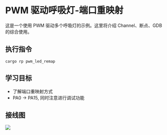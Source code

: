 # PWM 驱动呼吸灯-端口重映射

这是一个使用 PWM 驱动多个呼吸灯的示例。这里将介绍 Channel、断点、GDB 的综合使用。

## 执行指令

```shell
cargo rp pwm_led_remap
```

## 学习目标

- 了解端口重映射方式
- PA0 -> PA15, 同时注意进行调试功能

## 接线图

![](../../images/6-3%20PWM驱动LED呼吸灯.jpg)
